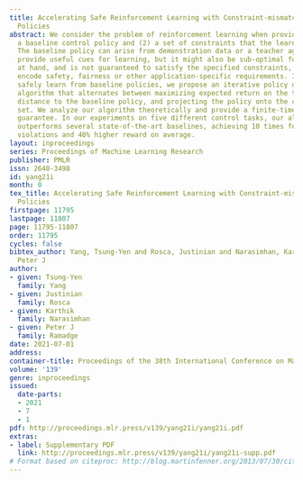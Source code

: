 ```yaml
---
title: Accelerating Safe Reinforcement Learning with Constraint-mismatched Baseline
  Policies
abstract: We consider the problem of reinforcement learning when provided with (1)
  a baseline control policy and (2) a set of constraints that the learner must satisfy.
  The baseline policy can arise from demonstration data or a teacher agent and may
  provide useful cues for learning, but it might also be sub-optimal for the task
  at hand, and is not guaranteed to satisfy the specified constraints, which might
  encode safety, fairness or other application-specific requirements. In order to
  safely learn from baseline policies, we propose an iterative policy optimization
  algorithm that alternates between maximizing expected return on the task, minimizing
  distance to the baseline policy, and projecting the policy onto the constraint-satisfying
  set. We analyze our algorithm theoretically and provide a finite-time convergence
  guarantee. In our experiments on five different control tasks, our algorithm consistently
  outperforms several state-of-the-art baselines, achieving 10 times fewer constraint
  violations and 40% higher reward on average.
layout: inproceedings
series: Proceedings of Machine Learning Research
publisher: PMLR
issn: 2640-3498
id: yang21i
month: 0
tex_title: Accelerating Safe Reinforcement Learning with Constraint-mismatched Baseline
  Policies
firstpage: 11795
lastpage: 11807
page: 11795-11807
order: 11795
cycles: false
bibtex_author: Yang, Tsung-Yen and Rosca, Justinian and Narasimhan, Karthik and Ramadge,
  Peter J
author:
- given: Tsung-Yen
  family: Yang
- given: Justinian
  family: Rosca
- given: Karthik
  family: Narasimhan
- given: Peter J
  family: Ramadge
date: 2021-07-01
address:
container-title: Proceedings of the 38th International Conference on Machine Learning
volume: '139'
genre: inproceedings
issued:
  date-parts:
  - 2021
  - 7
  - 1
pdf: http://proceedings.mlr.press/v139/yang21i/yang21i.pdf
extras:
- label: Supplementary PDF
  link: http://proceedings.mlr.press/v139/yang21i/yang21i-supp.pdf
# Format based on citeproc: http://blog.martinfenner.org/2013/07/30/citeproc-yaml-for-bibliographies/
---
```

